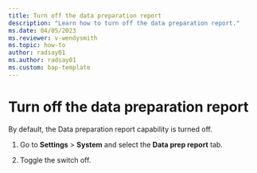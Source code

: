```yaml
---
title: Turn off the data preparation report
description: "Learn how to turn off the data preparation report."
ms.date: 04/05/2023
ms.reviewer: v-wendysmith
ms.topic: how-to
author: radsay01
ms.author: radsay01
ms.custom: bap-template
---
```


# Turn off the data preparation report

By default, the Data preparation report capability is turned off. 

1. Go to **Settings** > **System** and select the **Data prep report** tab.

1. Toggle the switch off.
